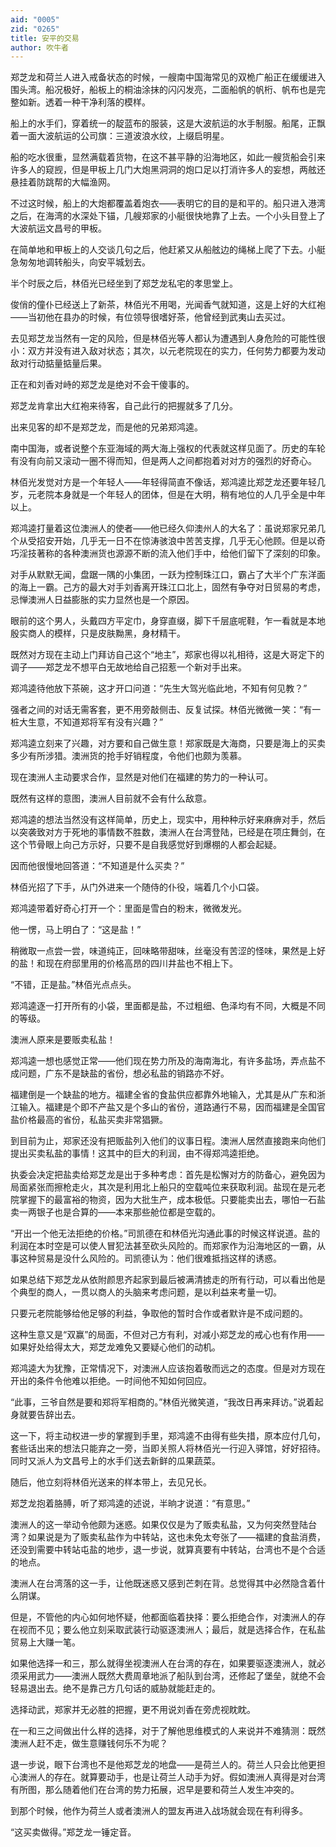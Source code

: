 ```yaml
---
aid: "0005"
zid: "0265"
title: 安平的交易
author: 吹牛者
---
```


郑芝龙和荷兰人进入戒备状态的时候，一艘南中国海常见的双桅广船正在缓缓进入围头湾。船况极好，船板上的桐油涂抹的闪闪发亮，二面船帆的帆桁、帆布也是完整如新。透着一种干净利落的模样。

船上的水手们，穿着统一的靛蓝布的服装，这是大波航运的水手制服。船尾，正飘着一面大波航运的公司旗：三道波浪水纹，上缀启明星。

船的吃水很重，显然满载着货物，在这不甚平静的沿海地区，如此一艘货船会引来许多人的窥觊，但是甲板上几门大炮黑洞洞的炮口足以打消许多人的妄想，两舷还悬挂着防跳帮的大幅渔网。

不过这时候，船上的大炮都覆盖着炮衣——表明它的目的是和平的。船只进入港湾之后，在海湾的水深处下锚，几艘郑家的小艇很快地靠了上去。一个小头目登上了大波航运文昌号的甲板。

在简单地和甲板上的人交谈几句之后，他赶紧又从船舷边的绳梯上爬了下去。小艇急匆匆地调转船头，向安平城划去。

半个时辰之后，林佰光已经坐到了郑芝龙私宅的孝思堂上。

俊俏的僮仆已经送上了新茶，林佰光不用喝，光闻香气就知道，这是上好的大红袍——当初他在县办的时候，有位领导很嗜好茶，他曾经到武夷山去买过。

去见郑芝龙当然有一定的风险，但是林佰光等人都认为遭遇到人身危险的可能性很小：双方并没有进入敌对状态；其次，以元老院现在的实力，任何势力都要为发动敌对行动掂量掂量后果。

正在和刘香对峙的郑芝龙是绝对不会干傻事的。

郑芝龙肯拿出大红袍来待客，自己此行的把握就多了几分。

出来见客的却不是郑芝龙，而是他的兄弟郑鸿逵。

南中国海，或者说整个东亚海域的两大海上强权的代表就这样见面了。历史的车轮有没有向前又滚动一圈不得而知，但是两人之间都抱着对对方的强烈的好奇心。

林佰光发觉对方是一个年轻人——年轻得简直不像话，郑鸿逵比郑芝龙还要年轻几岁，元老院本身就是一个年轻人的团体，但是在大明，稍有地位的人几乎全是中年以上。

郑鸿逵打量着这位澳洲人的使者——他已经久仰澳州人的大名了：虽说郑家兄弟几个从受招安开始，几乎无一日不在惊涛骇浪中苦苦支撑，几乎无心他顾。但是以奇巧淫技著称的各种澳洲货也源源不断的流入他们手中，给他们留下了深刻的印象。

对手从默默无闻，盘踞一隅的小集团，一跃为控制珠江口，霸占了大半个广东洋面的海上一霸。己方的最大对手刘香离开珠江口北上，固然有争夺对日贸易的考虑，忌惮澳洲人日益膨胀的实力显然也是一个原因。

眼前的这个男人，头戴四方平定巾，身穿直缀，脚下千层底呢鞋，乍一看就是本地殷实商人的模样，只是皮肤黝黑，身材精干。

既然对方现在主动上门拜访自己这个“地主”，郑家也得以礼相待，这是大哥定下的调子——郑芝龙不想平白无故地给自己招惹一个新对手出来。

郑鸿逵待他放下茶碗，这才开口问道：“先生大驾光临此地，不知有何见教？”

强者之间的对话无需客套，更不用旁敲侧击、反复试探。林佰光微微一笑：“有一桩大生意，不知道郑将军有没有兴趣？”

郑鸿逵立刻来了兴趣，对方要和自己做生意！郑家既是大海商，只要是海上的买卖多少有所涉猎。澳洲货的抢手好销程度，令他们也颇为羡慕。

现在澳洲人主动要求合作，显然是对他们在福建的势力的一种认可。

既然有这样的意图，澳洲人目前就不会有什么敌意。

郑鸿逵的想法当然没有这样简单，历史上，现实中，用种种示好来麻痹对手，然后以突袭致对方于死地的事情数不胜数，澳洲人在台湾登陆，已经是在项庄舞剑，在这个节骨眼上向己方示好，只要不是自我感觉好到爆棚的人都会起疑。

因而他很慢地回答道：“不知道是什么买卖？”

林佰光招了下手，从门外进来一个随侍的仆役，端着几个小口袋。

郑鸿逵带着好奇心打开一个：里面是雪白的粉末，微微发光。

他一愣，马上明白了：“这是盐！”

稍微取一点尝一尝，味道纯正，回味略带甜味，丝毫没有苦涩的怪味，果然是上好的盐！和现在府邸里用的价格高昂的四川井盐也不相上下。

“不错，正是盐。”林佰光点点头。

郑鸿逵逐一打开所有的小袋，里面都是盐，不过粗细、色泽均有不同，大概是不同的等级。

澳洲人原来是要贩卖私盐！

郑鸿逵一想也感觉正常——他们现在势力所及的海南海北，有许多盐场，弄点盐不成问题，广东不是缺盐的省份，想必私盐的销路亦不好。

福建倒是一个缺盐的地方。福建全省的食盐供应都靠外地输入，尤其是从广东和浙江输入。福建是个即不产盐又是个多山的省份，道路通行不易，因而福建是全国官盐价格最高的省份，私盐买卖非常猖獗。

到目前为止，郑家还没有把贩盐列入他们的议事日程。澳洲人居然直接跑来向他们提出买卖私盐的事情！这其中的巨大的利润，由不得郑鸿逵拒绝。

执委会决定把盐卖给郑芝龙是出于多种考虑：首先是松懈对方的防备心，避免因为局面紧张而擦枪走火，其次是利用北上船只的空载吨位来获取利润。盐现在是元老院掌握下的最富裕的物资，因为大批生产，成本极低。只要能卖出去，哪怕一石盐卖一两银子也是合算的——本来那些舱位都是空载的。

“开出一个他无法拒绝的价格。”司凯德在和林佰光沟通此事的时候这样说道。盐的利润在本时空是可以使人冒犯法甚至砍头风险的。而郑家作为沿海地区的一霸，从事这种贸易是没什么风险的。司凯德认为：他们很难抵挡这样的诱惑。

如果总结下郑芝龙从依附颜思齐起家到最后被满清掳走的所有行动，可以看出他是个典型的商人，一贯以商人的头脑来考虑问题，是以利益来考量一切。

只要元老院能够给他足够的利益，争取他的暂时合作或者默许是不成问题的。

这种生意又是“双赢”的局面，不但对己方有利，对减小郑芝龙的戒心也有作用——如果好处给得太大，郑芝龙难免又要疑心他们的动机。

郑鸿逵大为犹豫，正常情况下，对澳洲人应该抱着敬而远之的态度。但是对方现在开出的条件令他难以拒绝。一时间他不知如何回应。

“此事，三爷自然是要和郑将军相商的。”林佰光微笑道，“我改日再来拜访。”说着起身就要告辞出去。

这一下，将主动权进一步的掌握到手里，郑鸿逵不由得有些失措，原本应付几句，套些话出来的想法只能弃之一旁，当即关照人将林佰光一行迎入驿馆，好好招待。同时又派人为文昌号上的水手们送去新鲜的瓜果蔬菜。

随后，他立刻将林佰光送来的样本带上，去见兄长。

郑芝龙抱着胳膊，听了郑鸿逵的述说，半晌才说道：“有意思。”

澳洲人的这一举动令他颇为迷惑。如果仅仅是为了贩卖私盐，又为何突然登陆台湾？如果说是为了贩卖私盐作为中转站，这也未免太夸张了——福建的食盐消费，还没到需要中转站屯盐的地步，退一步说，就算真要有中转站，台湾也不是个合适的地点。

澳洲人在台湾落的这一手，让他既迷惑又感到芒刺在背。总觉得其中必然隐含着什么阴谋。

但是，不管他的内心如何地怀疑，他都面临着抉择：要么拒绝合作，对澳洲人的存在视而不见；要么他立刻采取武装行动驱逐澳洲人；最后，就是选择合作，在私盐贸易上大赚一笔。

如果他选择一和三，那么就得坐视澳洲人在台湾的存在，如果要驱逐澳洲人，就必须采用武力——澳洲人既然大费周章地派了船队到台湾，还修起了堡垒，就绝不会轻易退出去。绝不是靠己方几句话的威胁就能赶走的。

选择动武，郑家并无必胜的把握，更不用说刘香在旁虎视眈眈。

在一和三之间做出什么样的选择，对于了解他思维模式的人来说并不难猜测：既然澳洲人赶不走，做生意赚钱何乐不为呢？

退一步说，眼下台湾也不是他郑芝龙的地盘——是荷兰人的。荷兰人只会比他更担心澳洲人的存在。就算要动手，也是让荷兰人动手为好。假如澳洲人真得是对台湾有所图，那么随着他们在台湾的势力拓展，迟早是要和荷兰人发生冲突的。

到那个时候，他作为荷兰人或者澳洲人的盟友再进入战场就会现在有利得多。

“这买卖做得。”郑芝龙一锤定音。
